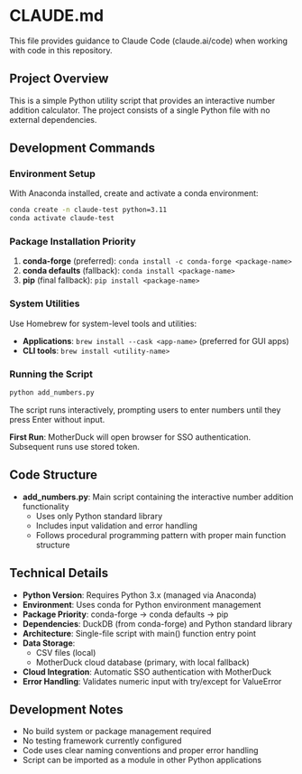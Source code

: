 # CLAUDE.md

This file provides guidance to Claude Code (claude.ai/code) when working with code in this repository.

## Project Overview

This is a simple Python utility script that provides an interactive number addition calculator. The project consists of a single Python file with no external dependencies.

## Development Commands

### Environment Setup
With Anaconda installed, create and activate a conda environment:
```bash
conda create -n claude-test python=3.11
conda activate claude-test
```

### Package Installation Priority
1. **conda-forge** (preferred): `conda install -c conda-forge <package-name>`
2. **conda defaults** (fallback): `conda install <package-name>`
3. **pip** (final fallback): `pip install <package-name>`

### System Utilities
Use Homebrew for system-level tools and utilities:
- **Applications**: `brew install --cask <app-name>` (preferred for GUI apps)
- **CLI tools**: `brew install <utility-name>`

### Running the Script
```bash
python add_numbers.py
```

The script runs interactively, prompting users to enter numbers until they press Enter without input.

**First Run**: MotherDuck will open browser for SSO authentication. Subsequent runs use stored token.

## Code Structure

- **add_numbers.py**: Main script containing the interactive number addition functionality
  - Uses only Python standard library
  - Includes input validation and error handling
  - Follows procedural programming pattern with proper main function structure

## Technical Details

- **Python Version**: Requires Python 3.x (managed via Anaconda)
- **Environment**: Uses conda for Python environment management
- **Package Priority**: conda-forge → conda defaults → pip
- **Dependencies**: DuckDB (from conda-forge) and Python standard library
- **Architecture**: Single-file script with main() function entry point
- **Data Storage**: 
  - CSV files (local)
  - MotherDuck cloud database (primary, with local fallback)
- **Cloud Integration**: Automatic SSO authentication with MotherDuck
- **Error Handling**: Validates numeric input with try/except for ValueError

## Development Notes

- No build system or package management required
- No testing framework currently configured
- Code uses clear naming conventions and proper error handling
- Script can be imported as a module in other Python applications